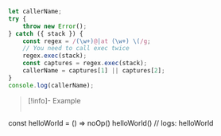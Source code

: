 ```js
let callerName;
try {
	throw new Error();
} catch ({ stack }) {
	const regex = /(\w+)@|at (\w+) \(/g;
	// You need to call exec twice
	regex.exec(stack);
	const captures = regex.exec(stack);
	callerName = captures[1] || captures[2];
}
console.log(callerName);
```



>[!info]- Example
>```js
const helloWorld = () => noOp()
helloWorld() // logs: helloWorld
> ```